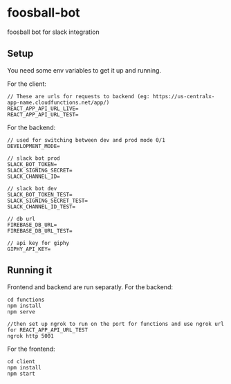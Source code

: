 # foosball-bot
foosball bot for slack integration

## Setup
You need some env variables to get it up and running.

For the client: 
```
// These are urls for requests to backend (eg: https://us-centralx-app-name.cloudfunctions.net/app/)
REACT_APP_API_URL_LIVE=
REACT_APP_API_URL_TEST=
```


For the backend:
```
// used for switching between dev and prod mode 0/1
DEVELOPMENT_MODE=

// slack bot prod
SLACK_BOT_TOKEN=
SLACK_SIGNING_SECRET=
SLACK_CHANNEL_ID=

// slack bot dev
SLACK_BOT_TOKEN_TEST=
SLACK_SIGNING_SECRET_TEST=
SLACK_CHANNEL_ID_TEST=

// db url
FIREBASE_DB_URL=
FIREBASE_DB_URL_TEST=

// api key for giphy
GIPHY_API_KEY=
```

## Running it

Frontend and backend are run separatly. For the backend:
```
cd functions
npm install
npm serve

//then set up ngrok to run on the port for functions and use ngrok url for REACT_APP_API_URL_TEST
ngrok http 5001
```
For the frontend:
```
cd client
npm install
npm start
